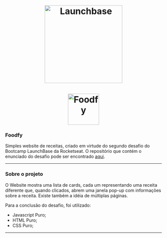 <h1 align="center">
 <img alt="Launchbase" src="https://rocketseat-cdn.s3-sa-east-1.amazonaws.com/bootcamp-launchbase.png" width="250px" />
 <div>
  <br>
  <img alt="Foodfy" src="https://github.com/Rocketseat/bootcamp-launchbase-desafios-02/blob/master/layouts/assets/logo.png?raw=true" width="100px" />
 </div>
</h1>

### Foodfy

Simples website de receitas, criado em virtude do segundo desafio do Bootcamp LaunchBase da Rocketseat. O repositório que contém o enunciado do desafio pode ser encontrado [aqui](https://github.com/Rocketseat/bootcamp-launchbase-desafios-02/blob/master/desafios/01-foodfy.md).

-----
### Sobre o projeto
O Website mostra uma lista de cards, cada um representando uma receita diferente que, quando clicados, abrem uma janela pop-up com informações sobre a receita. Existe também a idéia de múltiplas páginas.

Para a conclusão do desafio, foi utilizado:
 - Javascript Puro;
 - HTML Puro;
 - CSS Puro;
-----
